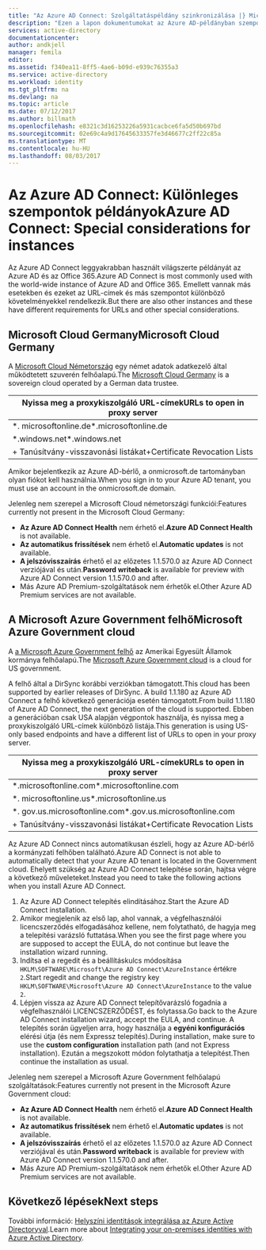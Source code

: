 ```yaml
---
title: "Az Azure AD Connect: Szolgáltatáspéldány szinkronizálása |} Microsoft Docs"
description: "Ezen a lapon dokumentumokat az Azure AD-példányban szempontjai."
services: active-directory
documentationcenter: 
author: andkjell
manager: femila
editor: 
ms.assetid: f340ea11-8ff5-4ae6-b09d-e939c76355a3
ms.service: active-directory
ms.workload: identity
ms.tgt_pltfrm: na
ms.devlang: na
ms.topic: article
ms.date: 07/12/2017
ms.author: billmath
ms.openlocfilehash: e8321c3d16253226a5931cacbce6fa5d50b697bd
ms.sourcegitcommit: 02e69c4a9d17645633357fe3d46677c2ff22c85a
ms.translationtype: MT
ms.contentlocale: hu-HU
ms.lasthandoff: 08/03/2017
---
```

# <a name="azure-ad-connect-special-considerations-for-instances"></a><span data-ttu-id="da95d-103">Az Azure AD Connect: Különleges szempontok példányok</span><span class="sxs-lookup"><span data-stu-id="da95d-103">Azure AD Connect: Special considerations for instances</span></span>
<span data-ttu-id="da95d-104">Az Azure AD Connect leggyakrabban használt világszerte példányát az Azure AD és az Office 365.</span><span class="sxs-lookup"><span data-stu-id="da95d-104">Azure AD Connect is most commonly used with the world-wide instance of Azure AD and Office 365.</span></span> <span data-ttu-id="da95d-105">Emellett vannak más esetekben és ezeket az URL-címek és más szempontot különböző követelményekkel rendelkezik.</span><span class="sxs-lookup"><span data-stu-id="da95d-105">But there are also other instances and these have different requirements for URLs and other special considerations.</span></span>

## <a name="microsoft-cloud-germany"></a><span data-ttu-id="da95d-106">Microsoft Cloud Germany</span><span class="sxs-lookup"><span data-stu-id="da95d-106">Microsoft Cloud Germany</span></span>
<span data-ttu-id="da95d-107">A [Microsoft Cloud Németország](http://www.microsoft.de/cloud-deutschland) egy német adatok adatkezelő által működtetett szuverén felhőalapú.</span><span class="sxs-lookup"><span data-stu-id="da95d-107">The [Microsoft Cloud Germany](http://www.microsoft.de/cloud-deutschland) is a sovereign cloud operated by a German data trustee.</span></span>

| <span data-ttu-id="da95d-108">Nyissa meg a proxykiszolgáló URL-címek</span><span class="sxs-lookup"><span data-stu-id="da95d-108">URLs to open in proxy server</span></span> |
| --- |
| <span data-ttu-id="da95d-109">\*. microsoftonline.de</span><span class="sxs-lookup"><span data-stu-id="da95d-109">\*.microsoftonline.de</span></span> |
| <span data-ttu-id="da95d-110">\*.windows.net</span><span class="sxs-lookup"><span data-stu-id="da95d-110">\*.windows.net</span></span> |
| <span data-ttu-id="da95d-111">+ Tanúsítvány-visszavonási listákat</span><span class="sxs-lookup"><span data-stu-id="da95d-111">+Certificate Revocation Lists</span></span> |

<span data-ttu-id="da95d-112">Amikor bejelentkezik az Azure AD-bérlő, a onmicrosoft.de tartományban olyan fiókot kell használnia.</span><span class="sxs-lookup"><span data-stu-id="da95d-112">When you sign in to your Azure AD tenant, you must use an account in the onmicrosoft.de domain.</span></span>

<span data-ttu-id="da95d-113">Jelenleg nem szerepel a Microsoft Cloud németországi funkciói:</span><span class="sxs-lookup"><span data-stu-id="da95d-113">Features currently not present in the Microsoft Cloud Germany:</span></span>

* <span data-ttu-id="da95d-114">**Az Azure AD Connect Health** nem érhető el.</span><span class="sxs-lookup"><span data-stu-id="da95d-114">**Azure AD Connect Health** is not available.</span></span>
* <span data-ttu-id="da95d-115">**Az automatikus frissítések** nem érhető el.</span><span class="sxs-lookup"><span data-stu-id="da95d-115">**Automatic updates** is not available.</span></span>
* <span data-ttu-id="da95d-116">**A jelszóvisszaírás** érhető el az előzetes 1.1.570.0 az Azure AD Connect verziójával és után.</span><span class="sxs-lookup"><span data-stu-id="da95d-116">**Password writeback** is available for preview with Azure AD Connect version 1.1.570.0 and after.</span></span>
* <span data-ttu-id="da95d-117">Más Azure AD Premium-szolgáltatások nem érhetők el.</span><span class="sxs-lookup"><span data-stu-id="da95d-117">Other Azure AD Premium services are not available.</span></span>

## <a name="microsoft-azure-government-cloud"></a><span data-ttu-id="da95d-118">A Microsoft Azure Government felhő</span><span class="sxs-lookup"><span data-stu-id="da95d-118">Microsoft Azure Government cloud</span></span>
<span data-ttu-id="da95d-119">A [a Microsoft Azure Government felhő](https://azure.microsoft.com/features/gov/) az Amerikai Egyesült Államok kormánya felhőalapú.</span><span class="sxs-lookup"><span data-stu-id="da95d-119">The [Microsoft Azure Government cloud](https://azure.microsoft.com/features/gov/) is a cloud for US government.</span></span>

<span data-ttu-id="da95d-120">A felhő által a DirSync korábbi verziókban támogatott.</span><span class="sxs-lookup"><span data-stu-id="da95d-120">This cloud has been supported by earlier releases of DirSync.</span></span> <span data-ttu-id="da95d-121">A build 1.1.180 az Azure AD Connect a felhő következő generációja esetén támogatott.</span><span class="sxs-lookup"><span data-stu-id="da95d-121">From build 1.1.180 of Azure AD Connect, the next generation of the cloud is supported.</span></span> <span data-ttu-id="da95d-122">Ebben a generációban csak USA alapján végpontok használja, és nyissa meg a proxykiszolgáló URL-címek különböző listája.</span><span class="sxs-lookup"><span data-stu-id="da95d-122">This generation is using US-only based endpoints and have a different list of URLs to open in your proxy server.</span></span>

| <span data-ttu-id="da95d-123">Nyissa meg a proxykiszolgáló URL-címek</span><span class="sxs-lookup"><span data-stu-id="da95d-123">URLs to open in proxy server</span></span> |
| --- |
| <span data-ttu-id="da95d-124">\*.microsoftonline.com</span><span class="sxs-lookup"><span data-stu-id="da95d-124">\*.microsoftonline.com</span></span> |
| <span data-ttu-id="da95d-125">\*. microsoftonline.us</span><span class="sxs-lookup"><span data-stu-id="da95d-125">\*.microsoftonline.us</span></span> |
| <span data-ttu-id="da95d-126">\*. gov.us.microsoftonline.com</span><span class="sxs-lookup"><span data-stu-id="da95d-126">\*.gov.us.microsoftonline.com</span></span> |
| <span data-ttu-id="da95d-127">+ Tanúsítvány-visszavonási listákat</span><span class="sxs-lookup"><span data-stu-id="da95d-127">+Certificate Revocation Lists</span></span> |

<span data-ttu-id="da95d-128">Az Azure AD Connect nincs automatikusan észleli, hogy az Azure AD-bérlő a kormányzati felhőben található.</span><span class="sxs-lookup"><span data-stu-id="da95d-128">Azure AD Connect is not able to automatically detect that your Azure AD tenant is located in the Government cloud.</span></span> <span data-ttu-id="da95d-129">Ehelyett szükség az Azure AD Connect telepítése során, hajtsa végre a következő műveleteket.</span><span class="sxs-lookup"><span data-stu-id="da95d-129">Instead you need to take the following actions when you install Azure AD Connect.</span></span>

1. <span data-ttu-id="da95d-130">Az Azure AD Connect telepítés elindításához.</span><span class="sxs-lookup"><span data-stu-id="da95d-130">Start the Azure AD Connect installation.</span></span>
2. <span data-ttu-id="da95d-131">Amikor megjelenik az első lap, ahol vannak, a végfelhasználói licencszerződés elfogadásához kellene, nem folytatható, de hagyja meg a telepítési varázsló futtatása.</span><span class="sxs-lookup"><span data-stu-id="da95d-131">When you see the first page where you are supposed to accept the EULA, do not continue but leave the installation wizard running.</span></span>
3. <span data-ttu-id="da95d-132">Indítsa el a regedit és a beállításkulcs módosítása `HKLM\SOFTWARE\Microsoft\Azure AD Connect\AzureInstance` értékre `2`.</span><span class="sxs-lookup"><span data-stu-id="da95d-132">Start regedit and change the registry key `HKLM\SOFTWARE\Microsoft\Azure AD Connect\AzureInstance` to the value `2`.</span></span>
4. <span data-ttu-id="da95d-133">Lépjen vissza az Azure AD Connect telepítővarázsló fogadnia a végfelhasználói LICENCSZERZŐDÉST, és folytassa.</span><span class="sxs-lookup"><span data-stu-id="da95d-133">Go back to the Azure AD Connect installation wizard, accept the EULA, and continue.</span></span> <span data-ttu-id="da95d-134">A telepítés során ügyeljen arra, hogy használja a **egyéni konfigurációs** elérési útja (és nem Expressz telepítés).</span><span class="sxs-lookup"><span data-stu-id="da95d-134">During installation, make sure to use the **custom configuration** installation path (and not Express installation).</span></span> <span data-ttu-id="da95d-135">Ezután a megszokott módon folytathatja a telepítést.</span><span class="sxs-lookup"><span data-stu-id="da95d-135">Then continue the installation as usual.</span></span>

<span data-ttu-id="da95d-136">Jelenleg nem szerepel a Microsoft Azure Government felhőalapú szolgáltatások:</span><span class="sxs-lookup"><span data-stu-id="da95d-136">Features currently not present in the Microsoft Azure Government cloud:</span></span>

* <span data-ttu-id="da95d-137">**Az Azure AD Connect Health** nem érhető el.</span><span class="sxs-lookup"><span data-stu-id="da95d-137">**Azure AD Connect Health** is not available.</span></span>
* <span data-ttu-id="da95d-138">**Az automatikus frissítések** nem érhető el.</span><span class="sxs-lookup"><span data-stu-id="da95d-138">**Automatic updates** is not available.</span></span>
* <span data-ttu-id="da95d-139">**A jelszóvisszaírás** érhető el az előzetes 1.1.570.0 az Azure AD Connect verziójával és után.</span><span class="sxs-lookup"><span data-stu-id="da95d-139">**Password writeback**  is available for preview with Azure AD Connect version 1.1.570.0 and after.</span></span>
* <span data-ttu-id="da95d-140">Más Azure AD Premium-szolgáltatások nem érhetők el.</span><span class="sxs-lookup"><span data-stu-id="da95d-140">Other Azure AD Premium services are not available.</span></span>

## <a name="next-steps"></a><span data-ttu-id="da95d-141">Következő lépések</span><span class="sxs-lookup"><span data-stu-id="da95d-141">Next steps</span></span>
<span data-ttu-id="da95d-142">További információ: [Helyszíni identitások integrálása az Azure Active Directoryval](active-directory-aadconnect.md).</span><span class="sxs-lookup"><span data-stu-id="da95d-142">Learn more about [Integrating your on-premises identities with Azure Active Directory](active-directory-aadconnect.md).</span></span>
